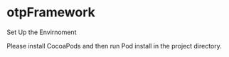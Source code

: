 # otpFramework

Set Up the Envirnoment

Please install CocoaPods and then run Pod install in the project directory.
